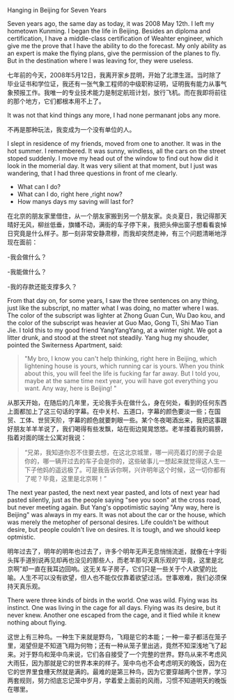 Hanging in Beijing for Seven Years

Seven years ago, the same day as today, it was 2008 May 12th. I left my hometown Kunming. I began the life in Beijing. Besides an diploma and certification,  I have a middle-class certification of Weahter engineer, which give me the prove that I have the ability to do the forecast. My only ability as an expert is make the flying plans, give the permission of the planes to fly. But in the destination where I was leaving for, they were useless.

七年前的今天，2008年5月12日，我离开家乡昆明，开始了北漂生涯。当时除了毕业证书和学位证，我还有一张气象工程师的中级职称证明，证明我有能力从事气象预报工作。我唯一的专业技术能力是制定航班计划，放行飞机。而在我即将前往的那个地方，它们都根本用不上了。

It was not that kind things any more, I had none permanant jobs any more.

不再是那种玩法，我变成为一个没有单位的人。

I slept in residence of my friends,  moved from one to another. It was in the hot summer. I remembered. It was sunny, windless, all the cars on the street stoped suddenly. I move my head out of the window to find out how did it look in the momerial day. It was very silient at that moment,  but I just was wandering, that I had three questions in front of me clearly.

- What can I do?
- What can I do, right here ,right now?
- How manys days my saving will last for?


在北京的朋友家里借住，从一个朋友家搬到另一个朋友家。炎炎夏日，我记得那天晴好无风，柳丝低垂，旗幡不动，满街的车子停下来，我把头伸出窗子想看看哀悼日究竟是什么样子。那一刻非常安静肃穆，而我却突然走神，有三个问题清晰地浮现在面前：

-我会做什么？

-我能做什么？

-我的存款还能支撑多久？

From that day on, for some years, I saw the three sentences on any thing,  just like the subscript, no matter what I was doing, no matter where I was. The color of the subscript was  lighter at Zhong Guan Cun, Wu Dao kou, and the color of the subscript was heavier at  Guo Mao, Gong Ti, Shi Mao Tian Jie. I told this to my good friend YangYangYang, at a winter night. We got a litter drunk, and stood at the street not steadily. Yang hug my shouder, pointed the Switerness Apartment, said:

> "My bro, I know you can't help thinking, right here in Beijing, which lightening house is yours, which running car is yours. When you think about this, you will feel the life is fucking far far away. But I told you, maybe at the same time next year, you     will have got everything you want. Any way, here is Beijing! "

从那天开始，在随后的几年里，无论我手头在做什么，身在何处，看到的任何东西上面都加上了这三句话的字幕。在中关村、五道口，字幕的颜色要淡一些；在国贸、工体、世贸天阶，字幕的颜色就要刺眼一些。某个冬夜喝酒出来，我把这事跟好朋友羊羊羊说了，我们喝得有些发飘，站在街边晃晃悠悠。老羊搂着我的肩膀，指着对面的瑞士公寓对我说：

> “兄弟，我知道你忍不住要去想，在这北京城里，哪一间亮着灯的房子会是你的，哪一辆开过去的车子会是你的，这些破事儿一想起来就觉得这人生一下子他妈的遥远极了。可是我告诉你啊，兴许明年这个时候，这一切你都有了呢？毕竟，这里是北京啊！”

The next year pasted, the next next year pasted,  and lots of next year had pasted silently, just as the people saying "see you soon" at the cross road,  but never meeting again. But Yang's oppotimistic saying "Any way, here is Beijing" was always in my ears. It was not about the car or the house, which was merely the metopher of personal desires. Life couldn't be without desire, but people couldn't live on desires. It is tough, and we should keep optmistic.

明年过去了，明年的明年也过去了，许多个明年无声无息悄悄流逝，就像在十字街头挥手道别说再见却再也没见的那些人，而老羊那句天真乐观的“毕竟，这里是北京啊”却一直在我耳边回响。这无关车子房子，它们只是一些关于个人欲望的比喻。人生不可以没有欲望，但人也不能仅仅靠着欲望过活。世事艰难，我们必须保持天真乐观。

There were three kinds of birds in the world. One was wild. Flying was its instinct. One was living in the cage for all days. Flying was its desire, but it never knew.  Another one escaped from the cage, and it flied while it knew nothing about flying.

这世上有三种鸟。一种生下来就是野鸟，飞翔是它的本能；一种一辈子都活在笼子里，渴望但是不知道飞翔为何物；还有一种从笼子里出逃，竟然不知深浅地飞了起来。对于野鸟和笼中鸟来说，它们各自接受了一个完整的世界。野鸟从来不考虑风大雨狂，因为那就是它的世界本来的样子。笼中鸟也不会考虑明天的晚饭，因为在它的世界里食槽天然就是满的。最难的是第三种鸟，因为它要穿越两个世界，学习两套规则，努力彻底忘记笼中岁月，学着爱上面前的风雨，习惯不知道明天的晚饭在哪里。